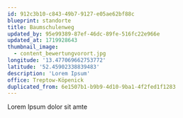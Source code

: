 ```yaml
---
id: 912c3b10-c843-49b7-9127-e05ae62bf88c
blueprint: standorte
title: Baumschulenweg
updated_by: 95e99389-87ef-46dc-89fe-516fc22e966e
updated_at: 1719928643
thumbnail_image:
  - content_bewertungvorort.jpg
longitude: '13.477069662753772'
latitude: '52.45902338839483'
description: 'Lorem Ipsum'
office: Treptow-Köpenick
duplicated_from: 6e1507b1-b9b9-4d10-9ba1-4f2fed1f1283
---
```

Lorem Ipsum dolor sit amte